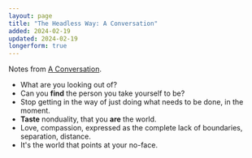 ```yaml
---
layout: page
title: "The Headless Way: A Conversation"
added: 2024-02-19
updated: 2024-02-19
longerform: true
---
```


Notes from [A Conversation](https://www.youtube.com/watch?v=Uyp06m9As7U).

- What are you looking out of?
- Can you **find** the person you take yourself to be?
- Stop getting in the way of just doing what needs to be done, in the moment.
- **Taste** nonduality, that you **are** the world.
- Love, compassion, expressed as the complete lack of boundaries, separation, distance.
- It's the world that points at your no-face.